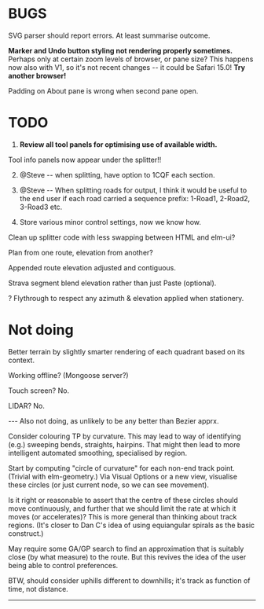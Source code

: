 

# BUGS

SVG parser should report errors. At least summarise outcome.

**Marker and Undo button styling not rendering properly sometimes.**
Perhaps only at certain zoom levels of browser, or pane size?
This happens now also with V1, so it's not recent changes -- it could be Safari 15.0!
**Try another browser!**

Padding on About pane is wrong when second pane open.

# TODO

1. **Review all tool panels for optimising use of available width.**

Tool info panels now appear under the splitter!!

2. @Steve -- when splitting, have option to 1CQF each section.

3. @Steve -- When splitting roads for output, I think it would be useful to the end user if each road 
carried a sequence prefix: 1-Road1, 2-Road2, 3-Road3 etc. 

4. Store various minor control settings, now we know how.

Clean up splitter code with less swapping between HTML and elm-ui?

Plan from one route, elevation from another?

Appended route elevation adjusted and contiguous.

Strava segment blend elevation rather than just Paste (optional).

? Flythrough to respect any azimuth & elevation applied when stationery.

# Not doing

Better terrain by slightly smarter rendering of each quadrant based on its context.

Working offline? (Mongoose server?)

Touch screen? No.

LIDAR? No.

--- Also not doing, as unlikely to be any better than Bezier apprx.

Consider colouring TP by curvature.
This may lead to way of identifying (e.g.) sweeping bends, straights, hairpins.
That might then lead to more intelligent automated smoothing, specialised by region.

Start by computing "circle of curvature" for each non-end track point. (Trivial with elm-geometry.)
Via Visual Options or a new view, visualise these circles (or just current node, so we can see movement).

Is it right or reasonable to assert that the centre of these circles should move continuously,
and further that we should limit the rate at which it moves (or accelerates)?
This is more general than thinking about track regions.
(It's closer to Dan C's idea of using equiangular spirals as the basic construct.)

May require some GA/GP search to find an approximation that is suitably close (by what measure) to the route.
But this revives the idea of the user being able to control preferences.

BTW, should consider uphills different to downhills; it's track as function of time, not distance.

---


